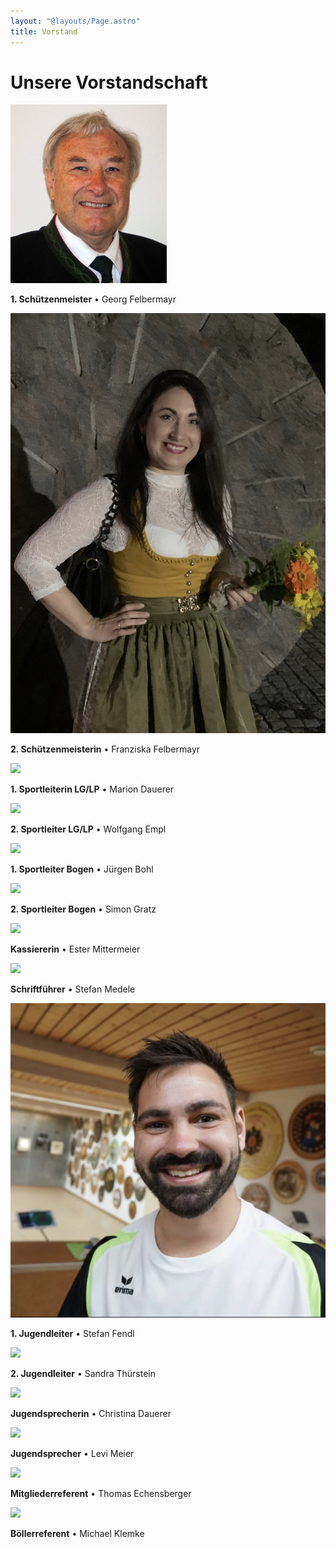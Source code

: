 ```yaml
---
layout: "@layouts/Page.astro"
title: Vorstand
---
```


# Unsere Vorstandschaft

![](/images/uploads/img_6593.jpeg)

**1. Schützenmeister** • Georg Felbermayr

![](/images/uploads/img_9850.jpeg)

**2. Schützenmeisterin** • Franziska Felbermayr

![](/images/uploads/img_6399.jpeg)

**1. Sportleiterin LG/LP** • Marion Dauerer

![](/images/uploads/img_6399.jpeg)

**2. Sportleiter LG/LP** • Wolfgang Empl

![](/images/uploads/img_6399.jpeg)

**1. Sportleiter Bogen** • Jürgen Bohl

![](/images/uploads/img_6399.jpeg)

**2. Sportleiter Bogen** • Simon Gratz

![](/images/uploads/img_6399.jpeg)

**Kassiererin** • Ester Mittermeier

![](/images/uploads/img_6399.jpeg)

**Schriftführer** • Stefan Medele

![](/images/uploads/img_6839.jpeg)

**1. Jugendleiter** • Stefan Fendl

![](/images/uploads/img_6399.jpeg)

**2. Jugendleiter** • Sandra Thürstein

![](/images/uploads/img_6399.jpeg)

**Jugendsprecherin** • Christina Dauerer

![](/images/uploads/img_6399.jpeg)

**Jugendsprecher** • Levi Meier

![](/images/uploads/img_6399.jpeg)

**Mitgliederreferent** • Thomas Echensberger

![](/images/uploads/img_6399.jpeg)

**Böllerreferent** • Michael Klemke
